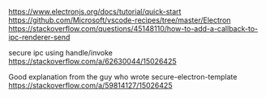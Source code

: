 https://www.electronjs.org/docs/tutorial/quick-start
https://github.com/Microsoft/vscode-recipes/tree/master/Electron
https://stackoverflow.com/questions/45148110/how-to-add-a-callback-to-ipc-renderer-send

secure ipc using handle/invoke
https://stackoverflow.com/a/62630044/15026425


Good explanation from the guy who wrote secure-electron-template
https://stackoverflow.com/a/59814127/15026425
